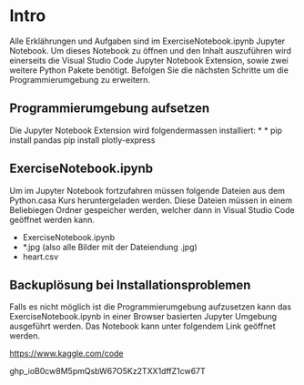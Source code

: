 # Intro
Alle Erklährungen und Aufgaben sind im ExerciseNotebook.ipynb Jupyter Notebook. Um dieses Notebook zu öffnen und den Inhalt auszuführen wird einerseits die Visual Studio Code Jupyter Notebook Extension, sowie zwei weitere Python Pakete benötigt. Befolgen Sie die nächsten Schritte um die Programmierumgebung zu erweitern.


## Programmierumgebung aufsetzen
Die Jupyter Notebook Extension wird folgendermassen installiert:
*
*
pip install pandas
pip install plotly-express

## ExerciseNotebook.ipynb
Um im Jupyter Notebook fortzufahren müssen folgende Dateien aus dem Python.casa Kurs heruntergeladen werden. Diese Dateien müssen in einem Beliebiegen Ordner gespeicher werden, welcher dann in Visual Studio Code geöffnet werden kann.
* ExerciseNotebook.ipynb
* *.jpg (also alle Bilder mit der Dateiendung .jpg)
* heart.csv

## Backuplösung bei Installationsproblemen
Falls es nicht möglich ist die Programmierumgebung aufzusetzen kann das ExerciseNotebook.ipynb in einer Browser basierten Jupyter Umgebung ausgeführt werden. Das Notebook kann unter folgendem Link geöffnet werden.

https://www.kaggle.com/code

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


